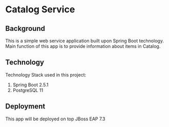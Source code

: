 # Catalog Service

## Background
This is a simple web service application built upon Spring Boot technology.
Main function of this app is to provide information about items in Catalog. 

## Technology
Technology Stack used in this project:
1. Spring Boot 2.5.1
2. PostgreSQL 11

## Deployment
This app will be deployed on top JBoss EAP 7.3